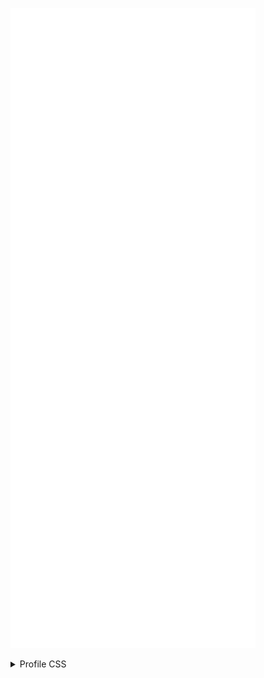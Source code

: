 ![Metrics](/github-metrics.svg)

<details id="ghusrcss">
<summary>Profile CSS</summary>
Check it out here: https://github.com/tiramisyuz/ghcss-ext
<code id="ghusrcss-code">
body>div.page-profile>div.application-main>main>div.container-xl>div>div.Layout-sidebar>div>div.js-profile-editable-replace>div.clearfix>div.position-relative{z-index:1!important}#js-contribution-activity,body>div.page-profile>div.application-main>main>div.container-xl>div>div.Layout-sidebar>div>div.js-profile-editable-replace{padding:24px;border-radius:6px;border:.909091px solid #30363d}.js-profile-timeline-year-list{border:.909091px solid #30363d}body>div.logged-out.page-profile>div.application-main>main>div.container-xl>div>div.Layout-sidebar>div>div.js-profile-editable-replace{margin-top:56px}body>div.logged-in.page-profile>div.application-main>main>div.container-xl>div>div.Layout-sidebar>div>div.js-profile-editable-replace{margin-top:24px}body>div.logged-in.page-profile>div.application-main>main>div>div>div.Layout-sidebar>div.h-card{margin-top:0!important}#js-contribution-activity,#user-activity-overview,#user-profile-frame>div>div.Box,.graph-before-activity-overview,.js-profile-timeline-year-list,.pinned-item-list-item>.Box,body>div.page-profile>div.application-main>main>div.container-xl>div>div.Layout-sidebar>div{background-color:rgba(0,0,0,.75)!important;border-radius:6px}#user-profile-frame>div>div.Box>div>article>p>a>img,.activity-overview-box{background-color:rgba(0,0,0,0);border-radius:6px}.application-main{background:url("https://github.com/Bims-sh/Bims-sh/assets/46683337/33e9bca2-a102-4168-8817-61add445b15f") right 50px/20%;object-fit:cover;align-content:center}#js-contribution-activity{margin-bottom:20px;padding-top:0}.graph-before-activity-overview{margin-bottom:15px}</code>
</details>
